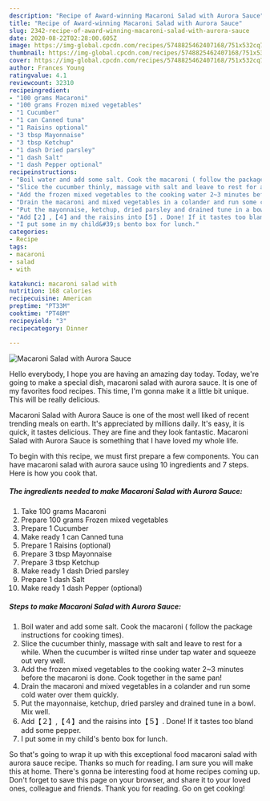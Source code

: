 ```yaml
---
description: "Recipe of Award-winning Macaroni Salad with Aurora Sauce"
title: "Recipe of Award-winning Macaroni Salad with Aurora Sauce"
slug: 2342-recipe-of-award-winning-macaroni-salad-with-aurora-sauce
date: 2020-08-22T02:28:00.605Z
image: https://img-global.cpcdn.com/recipes/5748825462407168/751x532cq70/macaroni-salad-with-aurora-sauce-recipe-main-photo.jpg
thumbnail: https://img-global.cpcdn.com/recipes/5748825462407168/751x532cq70/macaroni-salad-with-aurora-sauce-recipe-main-photo.jpg
cover: https://img-global.cpcdn.com/recipes/5748825462407168/751x532cq70/macaroni-salad-with-aurora-sauce-recipe-main-photo.jpg
author: Frances Young
ratingvalue: 4.1
reviewcount: 32310
recipeingredient:
- "100 grams Macaroni"
- "100 grams Frozen mixed vegetables"
- "1 Cucumber"
- "1 can Canned tuna"
- "1 Raisins optional"
- "3 tbsp Mayonnaise"
- "3 tbsp Ketchup"
- "1 dash Dried parsley"
- "1 dash Salt"
- "1 dash Pepper optional"
recipeinstructions:
- "Boil water and add some salt. Cook the macaroni ( follow the package instructions for cooking times)."
- "Slice the cucumber thinly, massage with salt and leave to rest for a while. When the cucumber is wilted rinse under tap water and squeeze out very well."
- "Add the frozen mixed vegetables to the cooking water 2~3 minutes before the macaroni is done. Cook together in the same pan!"
- "Drain the macaroni and mixed vegetables in a colander and run some cold water over them quickly."
- "Put the mayonnaise, ketchup, dried parsley and drained tune in a bowl. Mix well."
- "Add【２】,【４】and the raisins into【５】. Done! If it tastes too bland add some pepper."
- "I put some in my child&#39;s bento box for lunch."
categories:
- Recipe
tags:
- macaroni
- salad
- with

katakunci: macaroni salad with 
nutrition: 168 calories
recipecuisine: American
preptime: "PT33M"
cooktime: "PT48M"
recipeyield: "3"
recipecategory: Dinner

---
```



![Macaroni Salad with Aurora Sauce](https://img-global.cpcdn.com/recipes/5748825462407168/751x532cq70/macaroni-salad-with-aurora-sauce-recipe-main-photo.jpg)

Hello everybody, I hope you are having an amazing day today. Today, we're going to make a special dish, macaroni salad with aurora sauce. It is one of my favorites food recipes. This time, I'm gonna make it a little bit unique. This will be really delicious.

Macaroni Salad with Aurora Sauce is one of the most well liked of recent trending meals on earth. It's appreciated by millions daily. It's easy, it is quick, it tastes delicious. They are fine and they look fantastic. Macaroni Salad with Aurora Sauce is something that I have loved my whole life.




To begin with this recipe, we must first prepare a few components. You can have macaroni salad with aurora sauce using 10 ingredients and 7 steps. Here is how you cook that.

<!--inarticleads1-->

##### The ingredients needed to make Macaroni Salad with Aurora Sauce:

1. Take 100 grams Macaroni
1. Prepare 100 grams Frozen mixed vegetables
1. Prepare 1 Cucumber
1. Make ready 1 can Canned tuna
1. Prepare 1 Raisins (optional)
1. Prepare 3 tbsp Mayonnaise
1. Prepare 3 tbsp Ketchup
1. Make ready 1 dash Dried parsley
1. Prepare 1 dash Salt
1. Make ready 1 dash Pepper (optional)




<!--inarticleads2-->

##### Steps to make Macaroni Salad with Aurora Sauce:

1. Boil water and add some salt. Cook the macaroni ( follow the package instructions for cooking times).
1. Slice the cucumber thinly, massage with salt and leave to rest for a while. When the cucumber is wilted rinse under tap water and squeeze out very well.
1. Add the frozen mixed vegetables to the cooking water 2~3 minutes before the macaroni is done. Cook together in the same pan!
1. Drain the macaroni and mixed vegetables in a colander and run some cold water over them quickly.
1. Put the mayonnaise, ketchup, dried parsley and drained tune in a bowl. Mix well.
1. Add【２】,【４】and the raisins into【５】. Done! If it tastes too bland add some pepper.
1. I put some in my child&#39;s bento box for lunch.




So that's going to wrap it up with this exceptional food macaroni salad with aurora sauce recipe. Thanks so much for reading. I am sure you will make this at home. There's gonna be interesting food at home recipes coming up. Don't forget to save this page on your browser, and share it to your loved ones, colleague and friends. Thank you for reading. Go on get cooking!
